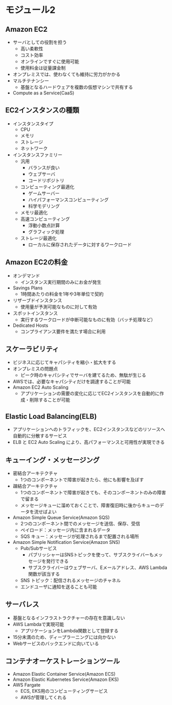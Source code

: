 # モジュール2
## Amazon EC2
- サーバとしての役割を担う
  - 高い柔軟性
  - コスト効率
  - オンラインですぐに使用可能
  - 使用料金は従量課金制
- オンプレミスでは、使わなくても維持に労力がかかる
- マルチテナンシー
  - 基盤となるハードウェアを複数の仮想マシンで共有する
- Compute as a Service(CaaS)

## EC2インスタンスの種類
- インスタンスタイプ
  - CPU
  - メモリ
  - ストレージ
  - ネットワーク
- インスタンスファミリー
  - 汎用
    - バランスが良い
    - ウェブサーバ
    - コードリポジトリ
  - コンピューティング最適化
    - ゲームサーバー
    - ハイパフォーマンスコンピューティング
    - 科学モデリング
  - メモリ最適化
  - 高速コンピューティング
    - 浮動小数点計算
    - グラフィック処理
  - ストレージ最適化
    - ローカルに保存されたデータに対するワークロード

## Amazon EC2の料金
- オンデマンド
  - インスタンス実行期間のみにお金が発生
- Savings Plans
  - 1時間あたりの料金を1年や3年単位で契約
- リザーブドインスタンス
  - 使用量が予測可能なものに対して有効
- スポットインスタンス
  - 実行するワークロードが中断可能なものに有効（バッチ処理など）
- Dedicated Hosts
  - コンプライアンス要件を満たす場合に利用

## スケーラビリティ
- ビジネスに応じてキャパシティを縮小・拡大をする
- オンプレミスの問題点
  - ピーク時のキャパシティでサーバを建てるため、無駄が生じる
- AWSでは、必要なキャパシティだけを調達することが可能
- Amazon EC2 Auto Scaling
  - アプリケーションの需要の変化に応じてEC2インスタンスを自動的に作成・削除することが可能

## Elastic Load Balancing(ELB)
- アプリケーションへのトラフィックを、EC2インスタンスなどのリソースへ自動的に分散するサービス
- ELB と EC2 Auto Scaling により、高パフォーマンスと可用性が実現できる

## キューイング・メッセージング
- 密結合アーキテクチャ
  - 1つのコンポーネントで障害が起きたら、他にも影響を及ぼす
- 疎結合アーキテクチャ
  - 1つのコンポーネントで障害が起きても、そのコンポーネントのみの障害で留まる
  - メッセージキューに溜めておくことで、障害復旧時に後からキューのデータを流せばよい
- Amazon Simple Queue Service(Amazon SQS)
  - 2つのコンポーネント間でのメッセージを送信、保存、受信
  - ペイロード：メッセージ内に含まれるデータ
  - SQS キュー：メッセージが処理されるまで配置される場所
- Amazon Simple Notification Service(Amazon SNS)
  - Pub/Subサービス
    - パブリッシャーはSNSトピックを使って、サブスクライバーもメッセージを発行できる
    - サブスクライバーはウェブサーバ、Eメールアドレス、AWS Lambda関数が該当する
  - SNS トピック：配信されるメッセージのチャネル
  - エンドユーザに通知を送ることも可能

## サーバレス
- 基盤となるインフラストラクチャーの存在を意識しない
- AWS Lambdaで実現可能
  - アプリケーションをLambda関数として登録する
- 15分未満のため、ディープラーニングには向かない
- Webサービスのバックエンドに向いている

## コンテナオーケストレーションツール
- Amazon Elastic Container Service(Amazon ECS)
- Amazon Elastic Kubernetes Service(Amazon EKS)
- AWS Fargate
  - ECS, EKS用のコンピューティングサービス
  - AWSが管理してくれる
